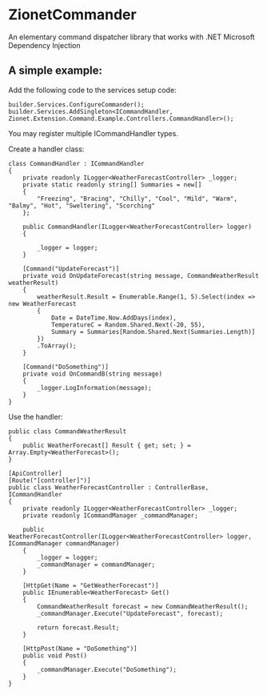 # ZionetCommander

An elementary command dispatcher library that works with .NET Microsoft Dependency Injection

## A simple example:

Add the following code to the services setup code:

    builder.Services.ConfigureCommander();
    builder.Services.AddSingleton<ICommandHandler, Zionet.Extension.Command.Example.Controllers.CommandHandler>();

You may register multiple ICommandHandler types.

Create a handler class:

    class CommandHandler : ICommandHandler
    {
        private readonly ILogger<WeatherForecastController> _logger;
        private static readonly string[] Summaries = new[]
        {
            "Freezing", "Bracing", "Chilly", "Cool", "Mild", "Warm", "Balmy", "Hot", "Sweltering", "Scorching"
        };

        public CommandHandler(ILogger<WeatherForecastController> logger)
        {

            _logger = logger;
        }

        [Command("UpdateForecast")]
        private void OnUpdateForecast(string message, CommandWeatherResult weatherResult)
        {
            weatherResult.Result = Enumerable.Range(1, 5).Select(index => new WeatherForecast
            {
                Date = DateTime.Now.AddDays(index),
                TemperatureC = Random.Shared.Next(-20, 55),
                Summary = Summaries[Random.Shared.Next(Summaries.Length)]
            })
            .ToArray();
        }

        [Command("DoSomething")]
        private void OnCommandB(string message)
        {
            _logger.LogInformation(message);
        }
    }


Use the handler:

    public class CommandWeatherResult
    {
        public WeatherForecast[] Result { get; set; } = Array.Empty<WeatherForecast>();
    }

    [ApiController]
    [Route("[controller]")]
    public class WeatherForecastController : ControllerBase, ICommandHandler
    {
        private readonly ILogger<WeatherForecastController> _logger;
        private readonly ICommandManager _commandManager;

        public WeatherForecastController(ILogger<WeatherForecastController> logger, ICommandManager commandManager)
        {
            _logger = logger;
            _commandManager = commandManager;
        }

        [HttpGet(Name = "GetWeatherForecast")]
        public IEnumerable<WeatherForecast> Get()
        {
            CommandWeatherResult forecast = new CommandWeatherResult();
            _commandManager.Execute("UpdateForecast", forecast);

            return forecast.Result;
        }

        [HttpPost(Name = "DoSomething")]
        public void Post()
        {
            _commandManager.Execute("DoSomething");
        }
    }
